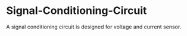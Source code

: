 # Signal-Conditioning-Circuit
A signal conditioning circuit is designed for voltage and current sensor.
